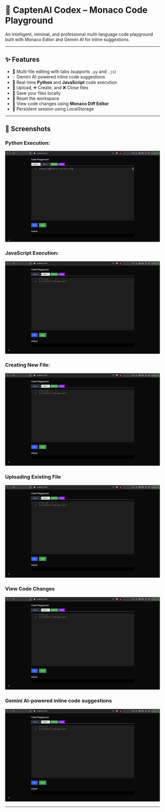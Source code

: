 # 🚀 CaptenAI Codex – Monaco Code Playground

An intelligent, minimal, and professional multi-language code playground built with Monaco Editor and Gemini AI for inline suggestions.

---

## ✨ Features

- 📝 Multi-file editing with tabs (supports `.py` and `.js`)
- 💡 Gemini AI-powered inline code suggestions
- 🧪 Real-time **Python** and **JavaScript** code execution
- 📂 Upload, ➕ Create, and ❌ Close files
- 💾 Save your files locally
- 🧼 Reset the workspace
- 🧠 View code changes using **Monaco Diff Editor**
- 🔄 Persistent session using LocalStorage

---

## 📸 Screenshots

### Python Execution:
![Python Execution](images/js_output.png)  

### JavaScript Execution:
![JavaScript Execution](images/python_output.png)  

### Creating New File:
![Creating New File](images/python_output.png)  

### Uploading Existing File
![Uploading Existing File](images/python_output.png) 

### View Code Changes
![Seeing Code Changes](images/python_output.png)  

### Gemini AI-powered inline code suggestions
![AI predicts Next Word](images/python_output.png)  

---

